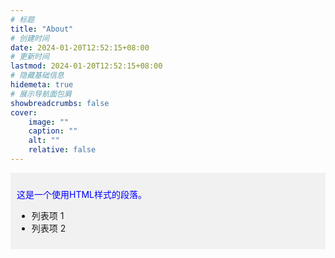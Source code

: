 ```yaml
---
# 标题
title: "About"
# 创建时间
date: 2024-01-20T12:52:15+08:00
# 更新时间
lastmod: 2024-01-20T12:52:15+08:00
# 隐藏基础信息
hidemeta: true
# 展示导航面包屑
showbreadcrumbs: false
cover:
    image: ""
    caption: ""
    alt: ""
    relative: false
---
```

<div style="background-color: #f1f1f1; padding: 10px;">
  <p style="color: blue;">这是一个使用HTML样式的段落。</p>
  <ul>
    <li>列表项 1</li>
    <li>列表项 2</li>
  </ul>
</div>